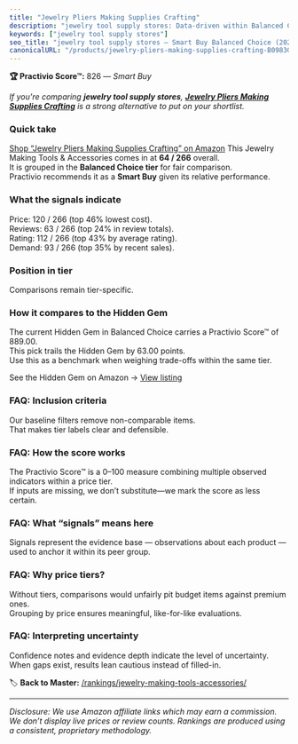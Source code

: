 ```yaml
---
title: "Jewelry Pliers Making Supplies Crafting"
description: "jewelry tool supply stores: Data-driven within Balanced Choice ranking using the Practivio Score™. Positioned by quality, value, demand, findability, momentum."
keywords: ["jewelry tool supply stores"]
seo_title: "jewelry tool supply stores — Smart Buy Balanced Choice (2025)"
canonicalURL: "/products/jewelry-pliers-making-supplies-crafting-B0983GX8MH/"
---
```


**🏆 Practivio Score™:** 826 — _Smart Buy_


*If you're comparing **jewelry tool supply stores**, **[Jewelry Pliers Making Supplies Crafting](https://www.amazon.com/dp/B0983GX8MH?tag=practivio-20)** is a strong alternative to put on your shortlist.*
### Quick take
[Shop “Jewelry Pliers Making Supplies Crafting” on Amazon](https://www.amazon.com/dp/B0983GX8MH?tag=practivio-20)
This Jewelry Making Tools & Accessories comes in at **64 / 266** overall.  
It is grouped in the **Balanced Choice tier** for fair comparison.  
Practivio recommends it as a **Smart Buy** given its relative performance.

### What the signals indicate
Price: 120 / 266 (top 46% lowest cost).  
Reviews: 63 / 266 (top 24% in review totals).  
Rating: 112 / 266 (top 43% by average rating).  
Demand: 93 / 266 (top 35% by recent sales).

### Position in tier
Comparisons remain tier-specific.

### How it compares to the Hidden Gem
The current Hidden Gem in Balanced Choice carries a Practivio Score™ of 889.00.  
This pick trails the Hidden Gem by 63.00 points.  
Use this as a benchmark when weighing trade-offs within the same tier.  

See the Hidden Gem on Amazon → [View listing](https://www.amazon.com/dp/B00E8RT8BI?tag=practivio-20)

### FAQ: Inclusion criteria
Our baseline filters remove non-comparable items.  
That makes tier labels clear and defensible.

### FAQ: How the score works
The Practivio Score™ is a 0–100 measure combining multiple observed indicators within a price tier.  
If inputs are missing, we don’t substitute—we mark the score as less certain.

### FAQ: What “signals” means here
Signals represent the evidence base — observations about each product — used to anchor it within its peer group.

### FAQ: Why price tiers?
Without tiers, comparisons would unfairly pit budget items against premium ones.  
Grouping by price ensures meaningful, like-for-like evaluations.

### FAQ: Interpreting uncertainty
Confidence notes and evidence depth indicate the level of uncertainty.  
When gaps exist, results lean cautious instead of filled-in.


🏷️ **Back to Master:** [/rankings/jewelry-making-tools-accessories/](/rankings/jewelry-making-tools-accessories/)

---
_Disclosure: We use Amazon affiliate links which may earn a commission. We don’t display live prices or review counts. Rankings are produced using a consistent, proprietary methodology._
